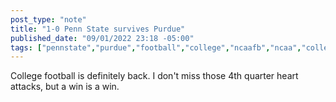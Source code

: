 ```yaml
---
post_type: "note" 
title: "1-0 Penn State survives Purdue"
published_date: "09/01/2022 23:18 -05:00"
tags: ["pennstate","purdue","football","college","ncaafb","ncaa","collegefootball"]
---
```


College football is definitely back. I don't miss those 4th quarter heart attacks, but a win is a win. 